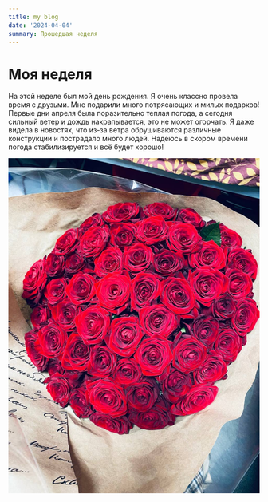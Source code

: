 ```yaml
---
title: my blog
date: '2024-04-04'
summary: Прошедшая неделя
---
```


# Моя неделя

На этой неделе был мой день рождения. Я очень классно провела время с друзьми. Мне подарили много потрясающих и милых подарков! Первые дни апреля была поразительно теплая погода, а сегодня сильный ветер и дождь накрапывается, это не может огорчать. Я даже видела в новостях, что из-за ветра обрушиваются различные конструкции и пострадало много людей. Надеюсь в скором времени погода стабилизируется и всё будет хорошо!  
    
![Мой букетик](фото.jpg)
    


